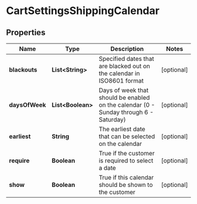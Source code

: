 

# CartSettingsShippingCalendar


## Properties

| Name | Type | Description | Notes |
|------------ | ------------- | ------------- | -------------|
|**blackouts** | **List&lt;String&gt;** | Specified dates that are blacked out on the calendar in ISO8601 format |  [optional] |
|**daysOfWeek** | **List&lt;Boolean&gt;** | Days of week that should be enabled on the calendar (0 - Sunday through 6 - Saturday) |  [optional] |
|**earliest** | **String** | The earliest date that can be selected on the calendar |  [optional] |
|**require** | **Boolean** | True if the customer is required to select a date |  [optional] |
|**show** | **Boolean** | True if this calendar should be shown to the customer |  [optional] |



